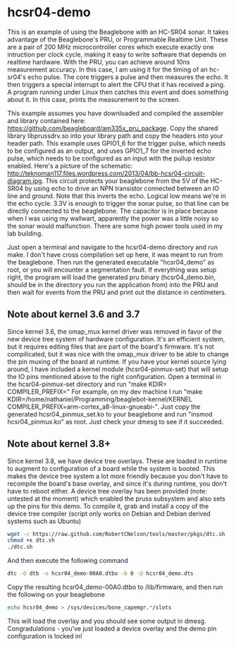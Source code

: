 hcsr04-demo
==========

This is an example of using the Beaglebone with an HC-SR04 sonar.  It takes advantage of the Beaglebone's PRU, or Programmable Realtime Unit.  These are a pair of 200 MHz microcontroller cores which execute exactly one intruction per clock cycle, making it easy to write software that depends on realtime hardware.  With the PRU, you can achieve around 10ns measurement accuracy.  In this case, I am using it for the timing of an hc-sr04's echo pulse.  The core triggers a pulse and then measures the echo.  It then triggers a special interrupt to alert the CPU that it has received a ping.  A program running under Linux then catches this event and does something about it.  In this case, prints the measurement to the screen. 

This example assumes you have downloaded and compiled the assembler and library contained here: https://github.com/beagleboard/am335x_pru_package.  Copy the shared library libprussdrv.so into your library path and copy the headers into your header path.  This example uses GPIO1_6 for the trigger pulse, which needs to be configured as an output, and uses GPIO1_7 for the inverted echo pulse, which needs to be configured as an input with the pullup resistor enabled.  Here's a picture of the schematic: http://teknoman117.files.wordpress.com/2013/04/bb-hcsr04-circuit-diagram.jpg.  This circuit protects your beaglebone from the 5V of the HC-SR04 by using echo to drive an NPN transistor connected between an IO line and ground.  Note that this inverts the echo.  Logical low means we're in the echo cycle. 3.3V is enough to trigger the sonar pulse, so that line can be directly connected to the beaglebone.  The capacitor is in place because when I was using my wallwart, apparently the power was a little noisy so the sonar would malfunction.  There are some high power tools used in my lab building.

Just open a terminal and navigate to the hcsr04-demo directory and run make.  I don't have cross compilation set up here, it was meant to run from the beaglebone.  Then run the generated executable "hcsr04_demo" as root, or you will encounter a segmentation fault.  If everything was setup right, the program will load the generated pru binary (hcsr04_demo.bin, should be in the directory you run the application from) into the PRU and then wait for events from the PRU and print out the distance in centimeters.

Note about kernel 3.6 and 3.7
----
Since kernel 3.6, the omap_mux kernel driver was removed in favor of the new device tree system of hardware configuration.  It's an efficient system, but it requires editing files that are part of the board's firmware.  It's not compilicated, but it was nice with the omap_mux driver to be able to change the pin muxing of the board at runtime.  If you have your kernel source lying around, I have included a kernel module (hcsr04-pinmux-set) that will setup the IO pins mentioned above to the right configuration.  Open a terminal in the hcsr04-pinmux-set directory and run "make KDIR=<kernel source directory> COMPILER_PREFIX=<prefix of your cross compiler>"  For example, on my dev machine I run "make KDIR=/home/nathaniel/Programming/beaglebot-kernel/KERNEL COMPILER_PREFIX=arm-cortex_a8-linux-gnueabi-".  Just copy the generated hcsr04_pinmux_set.ko to your beaglebone and run "insmod hcsr04_pinmux.ko" as root.  Just check your dmesg to see if it succeeded.

Note about kernel 3.8+
----
Since kernel 3.8, we have device tree overlays.  These are loaded in runtime to augment to configuration of a board while the system is booted.  This makes the device tree system a lot more friendly because you don't have to recompile the board's base overlay, and since it's during runtime, you don't have to reboot either.  A device tree overlay has been provided (note: untested at the moment) which enabled the pruss subsystem and also sets up the pins for this demo.  To compile it, grab and install a copy of the device tree compiler (script only works on Debian and Debian derived systems such as Ubuntu)

```bash
wget -c https://raw.github.com/RobertCNelson/tools/master/pkgs/dtc.sh
chmod +x dtc.sh
./dtc.sh
````

And then execute the following command

```bash
dtc -O dtb -o hcsr04_demo-00A0.dtbo -b 0 -@ hcsr04_demo.dts
```

Copy the resulting hcsr04_demo-00A0.dtbo to /lib/firmware, and then run the following on your beaglebone

```bash
echo hcsr04_demo > /sys/devices/bone_capemgr.*/slots
```

This will load the overlay and you should see some output in dmesg.  Congradulations - you've just loaded a device overlay and the demo pin configuration is locked in!

